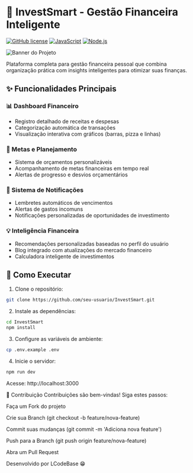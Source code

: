 # 💼 InvestSmart - Gestão Financeira Inteligente

[![GitHub license](https://img.shields.io/github/license/LcodeBase/InvestSmart?color=blue)](LICENSE)
[![JavaScript](https://img.shields.io/badge/JavaScript-ES6+-yellow.svg)](https://developer.mozilla.org/en-US/docs/Web/JavaScript)
[![Node.js](https://img.shields.io/badge/Node.js-18.x-green.svg)](https://nodejs.org/)

![Banner do Projeto](https://via.placeholder.com/1200x400?text=InvestSmart+-+Controle+Financeiro+Eficiente) <!-- Adicione uma imagem real posteriormente -->

Plataforma completa para gestão financeira pessoal que combina organização prática com insights inteligentes para otimizar suas finanças.

## ✨ Funcionalidades Principais

### 📊 Dashboard Financeiro
- Registro detalhado de receitas e despesas
- Categorização automática de transações
- Visualização interativa com gráficos (barras, pizza e linhas)

### 🎯 Metas e Planejamento
- Sistema de orçamentos personalizáveis
- Acompanhamento de metas financeiras em tempo real
- Alertas de progresso e desvios orçamentários

### 🔔 Sistema de Notificações
- Lembretes automáticos de vencimentos
- Alertas de gastos incomuns
- Notificações personalizadas de oportunidades de investimento

### 💡 Inteligência Financeira
- Recomendações personalizadas baseadas no perfil do usuário
- Blog integrado com atualizações do mercado financeiro
- Calculadora inteligente de investimentos

## 🚀 Como Executar

1. Clone o repositório:
```bash
git clone https://github.com/seu-usuario/InvestSmart.git 
```
2. Instale as dependências:
```bash
cd InvestSmart
npm install
```
3. Configure as variáveis de ambiente:
```bash
cp .env.example .env
```
4. Inicie o servidor:
```bash
npm run dev
```
Acesse: http://localhost:3000

📝 Contribuição
Contribuições são bem-vindas! Siga estes passos:

Faça um Fork do projeto

Crie sua Branch (git checkout -b feature/nova-feature)

Commit suas mudanças (git commit -m 'Adiciona nova feature')

Push para a Branch (git push origin feature/nova-feature)

Abra um Pull Request


Desenvolvido por LCodeBase 😁
